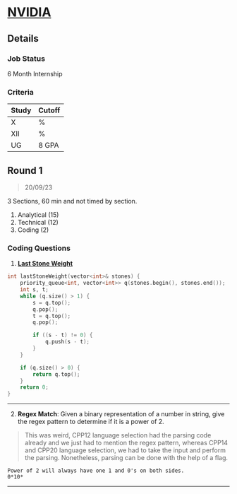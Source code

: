 # [NVIDIA](https://www.nvidia.com/)

## Details

### Job Status

6 Month Internship

### Criteria

| Study | Cutoff |
|-------|--------|
| X     | %      |
| XII   | %      |
| UG    | 8 GPA  |

[comment]: # (Any other details go under this. This is a comment)


[comment]: # (Details about the rounds go under this comment.)

## Round 1

> 20/09/23

[comment]: # (Summary of the sections and experience below this comment.)

3 Sections, 60 min and not timed by section.

1. Analytical (15)
2. Technical (12)
3. Coding (2)

### Coding Questions

1. **[Last Stone Weight](https://leetcode.com/problems/last-stone-weight/)**

[comment]: # (Add any resources or links or code to this question under this comment.)

```cpp
int lastStoneWeight(vector<int>& stones) {
    priority_queue<int, vector<int>> q(stones.begin(), stones.end());
    int s, t;
    while (q.size() > 1) {
        s = q.top();
        q.pop();
        t = q.top();
        q.pop();

        if ((s - t) != 0) {
            q.push(s - t);
        }
    }

    if (q.size() > 0) {
        return q.top();
    }
    return 0;
}
```

---

2. **Regex Match**: Given a binary representation of a number in string, give the regex pattern to determine if it is a power of 2.

> This was weird, CPP12 language selection had the parsing code already and we just had to mention the regex pattern, whereas CPP14 and CPP20 language selection, we had to take the input and perform the parsing. Nonetheless, parsing can be done with the help of a flag.

[comment]: # (Add any resources or links or code to this question under this comment.)

```
Power of 2 will always have one 1 and 0's on both sides.
0*10*
```

---
